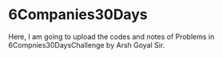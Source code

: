 # 6Companies30Days
Here, I am going to upload the codes and notes of Problems in 6Compnies30DaysChallenge by Arsh Goyal Sir.

